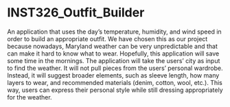 # INST326_Outfit_Builder
An application that uses the day’s temperature, humidity, and wind speed in order to build an appropriate outfit.
We have chosen this as our project because nowadays, Maryland weather can be very unpredictable and that can make it hard to know what to wear.
Hopefully, this application will save some time in the mornings.
The application will take the users’ city as input to find the weather. It will not pull pieces from the users’ personal wardrobe. 
Instead, it will suggest broader elements, such as sleeve length, how many layers to wear, and recommended materials (denim, cotton, wool, etc.). 
This way, users can express their personal style while still dressing appropriately for the weather.
